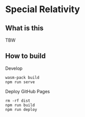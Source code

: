 # Special Relativity

## What is this

TBW

## How to build

Develop

```
wasm-pack build
npm run serve
```

Deploy GitHub Pages

```
rm -rf dist
npm run build
npm run deploy
```